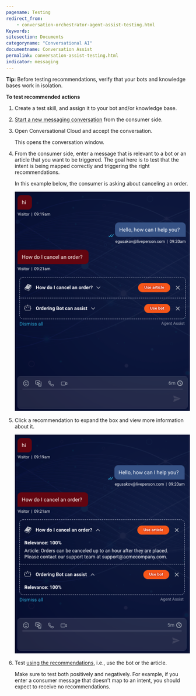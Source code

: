 ```yaml
---
pagename: Testing
redirect_from:
    - conversation-orchestrator-agent-assist-testing.html
Keywords:
sitesection: Documents
categoryname: "Conversational AI"
documentname: Conversation Assist
permalink: conversation-assist-testing.html
indicator: messaging
---
```


**Tip:** Before testing recommendations, verify that your bots and knowledge bases work in isolation.

**To test recommended actions**

1. Create a test skill, and assign it to your bot and/or knowledge base.
2. [Start a new messaging conversation](https://developers.liveperson.io/web-messaging/) from the consumer side.
3. Open Conversational Cloud and accept the conversation.
    
    This opens the conversation window.
4. From the consumer side, enter a message that is relevant to a bot or an article that you want to be triggered. The goal here is to test that the intent is being mapped correctly and triggering the right recommendations.

    In this example below, the consumer is asking about canceling an order.

    <img width="550" src="img/agentassist/test1.png">

5. Click a recommendation to expand the box and view more information about it.

    <img width="550" src="img/agentassist/test2.png">

6. Test [using the recommendations](conversation-orchestrator-agent-assist-agent-experience.html), i.e., use the bot or the article.

    Make sure to test both positively and negatively. For example, if you enter a consumer message that doesn’t map to an intent, you should expect to receive no recommendations.
